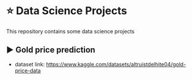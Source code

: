 # :star: Data Science Projects
This repository contains some data science projects

## ▶️ Gold price prediction
- dataset link: https://www.kaggle.com/datasets/altruistdelhite04/gold-price-data 
